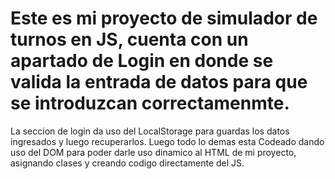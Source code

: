 # Este es mi proyecto de simulador de turnos en JS, cuenta con un apartado de Login en donde se valida la entrada de datos para que se introduzcan correctamenmte.
La seccion de login da uso del LocalStorage para guardas los datos ingresados y luego recuperarlos.
Luego todo lo demas esta Codeado dando uso del DOM para poder darle uso dinamico al HTML de mi proyecto, asignando clases y creando codigo directamente del JS.
